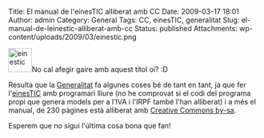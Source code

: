 Title: El manual de l'einesTIC alliberat amb CC
Date: 2009-03-17 18:01
Author: admin
Category: General
Tags: CC, einesTIC, generalitat
Slug: el-manual-de-leinestic-alliberat-amb-cc
Status: published
Attachments: wp-content/uploads/2009/03/einestic.png

<img src="{static}wp-content/uploads/2009/03/einestic.png" title="einestic" class="alignright size-full wp-image-531" width="47" height="48" alt="einestic" />No cal afegir gaire amb aquest títol oi? :D

Resulta que la [Generalitat](http://www.gencat.cat "Lloc web de la Generalitat de Catalunya") fa algunes coses bé de tant en tant, ja que fer l'[einesTIC](http://einestic.pimestic.cat/ "Lloc web de l'einesTIC una suite per a petites empreses") amb programari lliure (no he comprovat si el codi del programa propi que genera models per a l'IVA i l'IRPF també l'han alliberat) i a més el manual, de 230 pàgines està alliberat amb [Creative Commons by-sa](http://creativecommons.org/licenses/by-sa/3.0/es/deed.ca "Llicència by-sa de Creative Commons").

Esperem que no sigui l'última cosa bona que fan!
